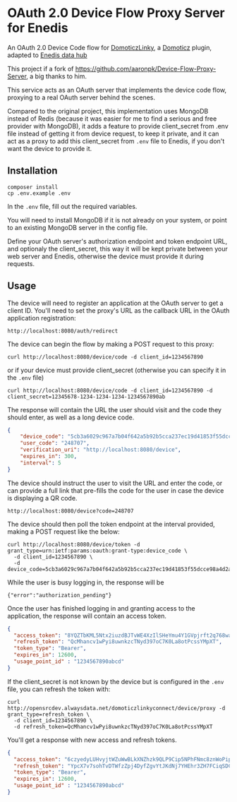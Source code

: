 OAuth 2.0 Device Flow Proxy Server for Enedis
=============================================

An OAuth 2.0 Device Code flow for [DomoticzLinky](https://github.com/guillaumezin/DomoticzLinky), a [Domoticz](https://www.domoticz.com/) plugin, adapted to [Enedis data hub](https://datahub-enedis.fr)

This project if a fork of https://github.com/aaronpk/Device-Flow-Proxy-Server, a big thanks to him.

This service acts as an OAuth server that implements the device code flow, proxying to a real OAuth server behind the scenes.

Compared to the original project, this implementation uses MongoDB instead of Redis (because it was easier for me to find a serious and free provider with MongoDB), it adds a feature to provide client_secret from .env file instead of getting it from device request, to keep it private, and it can act as a proxy to add this client_secret from `.env` file to Enedis, if you don't want the device to provide it.

Installation
------------

```
composer install
cp .env.example .env
```

In the `.env` file, fill out the required variables.

You will need to install MongoDB if it is not already on your system, or point to an existing MongoDB server in the config file.

Define your OAuth server's authorization endpoint and token endpoint URL, and optionaly the client_secret, this way it will be kept private between your web server and Enedis, otherwise the device must provide it during requests.


Usage
-----

The device will need to register an application at the OAuth server to get a client ID. You'll need to set the proxy's URL as the callback URL in the OAuth application registration:

```
http://localhost:8080/auth/redirect
```

The device can begin the flow by making a POST request to this proxy:

```
curl http://localhost:8080/device/code -d client_id=1234567890
```

or if your device must provide client_secret (otherwise you can specify it in the `.env` file)

```
curl http://localhost:8080/device/code -d client_id=1234567890 -d client_secret=12345678-1234-1234-1234-1234567890ab
```

The response will contain the URL the user should visit and the code they should enter, as well as a long device code.

```json
{
    "device_code": "5cb3a6029c967a7b04f642a5b92b5cca237ec19d41853f55dcce98a4d2aa528f",
    "user_code": "248707",
    "verification_uri": "http://localhost:8080/device",
    "expires_in": 300,
    "interval": 5
}
```

The device should instruct the user to visit the URL and enter the code, or can provide a full link that pre-fills the code for the user in case the device is displaying a QR code.

`http://localhost:8080/device?code=248707`

The device should then poll the token endpoint at the interval provided, making a POST request like the below:

```
curl http://localhost:8080/device/token -d grant_type=urn:ietf:params:oauth:grant-type:device_code \
  -d client_id=1234567890 \
  -d device_code=5cb3a6029c967a7b04f642a5b92b5cca237ec19d41853f55dcce98a4d2aa528f
```

While the user is busy logging in, the response will be

```
{"error":"authorization_pending"}
```

Once the user has finished logging in and granting access to the application, the response will contain an access token.

```json
{
  "access_token": "8YQZTbKML5Ntx2iuzdBJTvWE4XzIlSHeYmu4Y1GVpjrft2q768wavr",
  "refresh_token": "QcMhancv1wPyi8uwnkzcTNyd397oC7K0La8otPcssYMpXT",
  "token_type": "Bearer",
  "expires_in": 12600,
  "usage_point_id" : "1234567890abcd"
}
```

If the client_secret is not known by the device but is configured in the `.env` file, you can refresh the token with:

```
curl http://opensrcdev.alwaysdata.net/domoticzlinkyconnect/device/proxy -d grant_type=refresh_token \
  -d client_id=1234567890 \
  -d refresh_token=QcMhancv1wPyi8uwnkzcTNyd397oC7K0La8otPcssYMpXT
```

You'll get a response with new access and refresh tokens.


```json
{
  "access_token": "6czyedyLUHvyjtWZuWwBLkXNZhzk9QLP9Cip5NPhFNmc8znWoPipnW",
  "refresh_token": "YpcX7v7sohTvDTWfzZpj4DyfZgvYtJKdNj7YHEhr3ZH7FCiqSDCDJ2",
  "token_type": "Bearer",
  "expires_in": 12600,
  "usage_point_id" : "1234567890abcd"
}
```
